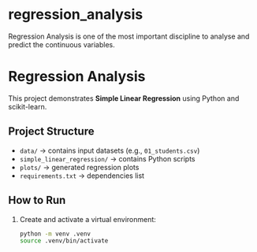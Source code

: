 # regression_analysis
Regression Analysis is one of the most important discipline to analyse and predict the continuous variables.

# Regression Analysis

This project demonstrates **Simple Linear Regression** using Python and scikit-learn.

## Project Structure
- `data/` → contains input datasets (e.g., `01_students.csv`)
- `simple_linear_regression/` → contains Python scripts
- `plots/` → generated regression plots
- `requirements.txt` → dependencies list

## How to Run
1. Create and activate a virtual environment:
   ```bash
   python -m venv .venv
   source .venv/bin/activate

